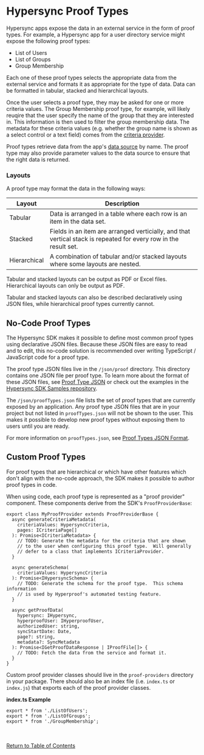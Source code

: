 # Hypersync Proof Types

Hypersync apps expose the data in an external service in the form of proof types. For example, a Hypersync app for a user directory service might expose the following proof types:

- List of Users
- List of Groups
- Group Membership

Each one of these proof types selects the appropriate data from the external service and formats it as appropriate for the type of data. Data can be formatted in tabular, stacked and hierarchical layouts.

Once the user selects a proof type, they may be asked for one or more criteria values. The Group Membership proof type, for example, will likely reuqire that the user specify the name of the group that they are interested in. This information is then used to filter the group membership data. The metadata for these criteria values (e.g. whether the group name is shown as a select control or a text field) comes from the [criteria provider](./007-criteria.md).

Proof types retrieve data from the app's [data source](./005-data-sources.md) by name. The proof type may also provide parameter values to the data source to ensure that the right data is returned.

### Layouts

A proof type may format the data in the following ways:

| Layout       | Description                                                                                                      |
| ------------ | ---------------------------------------------------------------------------------------------------------------- |
| Tabular      | Data is arranged in a table where each row is an item in the data set.                                           |
| Stacked      | Fields in an item are arranged verticially, and that vertical stack is repeated for every row in the result set. |
| Hierarchical | A combination of tabular and/or stacked layouts where some layouts are nested.                                   |

Tabular and stacked layouts can be output as PDF or Excel files. Hierarchical layouts can only be output as PDF.

Tabular and stacked layouts can also be described declaratively using JSON files, while hierarchical proof types currently cannot.

## No-Code Proof Types

The Hypersync SDK makes it possible to define most common proof types using declarative JSON files. Because these JSON files are easy to read and to edit, this no-code solution is recommended over writing TypeScript / JavaScript code for a proof type.

The proof type JSON files live in the `/json/proof` directory. This directory contains one JSON file per proof type. To learn more about the format of these JSON files, see [Proof Type JSON](./055-proof-type-json.md) or check out the examples in the [Hypersync SDK Samples repository](https://github.com/Hyperproof/hypersync-sdk-samples).

The `/json/proofTypes.json` file lists the set of proof types that are currently exposed by an application. Any proof type JSON files that are in your project but not listed in `proofTypes.json` will not be shown to the user. This makes it possible to develop new proof types without exposing them to users until you are ready.

For more information on `proofTypes.json`, see [Proof Types JSON Format](./054-proof-types-json.md).

## Custom Proof Types

For proof types that are hierarchical or which have other features which don't align with the no-code approach, the SDK makes it possible to author proof types in code.

When using code, each proof type is represented as a "proof provider" component. These components derive from the SDK's `ProofProviderBase`:

```
export class MyProofProvider extends ProofProviderBase {
  async generateCriteriaMetadata(
    criteriaValues: HypersyncCriteria,
    pages: ICriteriaPage[]
  ): Promise<ICriteriaMetadata> {
    // TODO: Generate the metadata for the criteria that are shown
    // to the user when configuring this proof type.  Will generally
    // defer to a class that implements ICriteriaProvider.
  }

  async generateSchema(
    criteriaValues: HypersyncCriteria
  ): Promise<IHypersyncSchema> {
    // TODO: Generate the schema for the proof type.  This schema information
    // is used by Hyperproof's automated testing feature.
  }

  async getProofData(
    hypersync: IHypersync,
    hyperproofUser: IHyperproofUser,
    authorizedUser: string,
    syncStartDate: Date,
    page?: string,
    metadata?: SyncMetadata
  ): Promise<IGetProofDataResponse | IProofFile[]> {
    // TODO: Fetch the data from the service and format it.
  }
}

```

Custom proof provider classes should live in the `proof-providers` directory in your package. There should also be an index file (i.e. `index.ts` or `index.js`) that exports each of the proof provider classes.

**index.ts Example**

```
export * from './ListOfUsers';
export * from './ListOfGroups';
export * from './GroupMembership';
```

<br></br>
[Return to Table of Contents](./000-toc.md)
